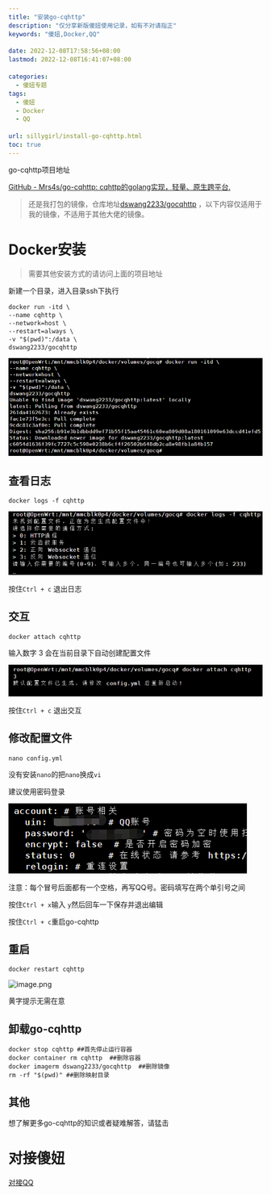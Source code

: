 ```yaml
---
title: "安装go-cqhttp"
description: "仅分享新版傻妞使用记录，如有不对请指正"
keywords: "傻妞,Docker,QQ"

date: 2022-12-08T17:58:56+08:00
lastmod: 2022-12-08T16:41:07+08:00

categories:
  - 傻妞专题
tags:
  - 傻妞
  - Docker
  - QQ

url: sillygirl/install-go-cqhttp.html
toc: true
---
```

go-cqhttp项目地址

[GitHub - Mrs4s/go-cqhttp: cqhttp的golang实现，轻量、原生跨平台.](https://github.com/Mrs4s/go-cqhttp)

> 还是我打包的镜像，仓库地址[dswang2233/gocqhttp](https://hub.docker.com/r/dswang2233/gocqhttp) ，以下内容仅适用于我的镜像，不适用于其他大佬的镜像。

# Docker安装

> 需要其他安装方式的请访问上面的项目地址

新建一个目录，进入目录ssh下执行

```
docker run -itd \
--name cqhttp \
--network=host \
--restart=always \
-v "$(pwd)":/data \
dswang2233/gocqhttp
```

![image.png](install-go-cqhttp/image.png)

## 查看日志

```Shell
docker logs -f cqhttp
```

![image.png](install-go-cqhttp/image1.png)

按住`Ctrl + c` 退出日志

## 交互

```Shell
docker attach cqhttp
```

输入数字 3 会在当前目录下自动创建配置文件

![image.png](install-go-cqhttp/image2.png)

按住`Ctrl + c` 退出交互

## 修改配置文件

```Shell
nano config.yml
```
没有安装`nano`的把`nano`换成`vi`

建议使用密码登录

![image.png](install-go-cqhttp/image3.png)

注意：每个冒号后面都有一个空格，再写QQ号。密码填写在两个单引号之间

按住`Ctrl + x`输入 `y`然后回车一下保存并退出编辑

按住`Ctrl + c`重启go-cqhttp

## 重启

```Shell
docker restart cqhttp
```

![image.png](安装go-cqhttp/image4.png)

黄字提示无需在意 

## 卸载go-cqhttp

```Shell
docker stop cqhttp ##首先停止运行容器
docker container rm cqhttp  ##删除容器
docker imagerm dswang2233/gocqhttp  ##删除镜像
rm -rf "$(pwd)" ##删除映射目录
```

## 其他

想了解更多go-cqhttp的知识或者疑难解答，请猛击 

# 对接傻妞

[对接QQ](QQ.html)



